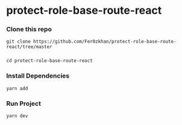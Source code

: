# protect-role-base-route-react

### Clone this repo
`` git clone https://github.com/Fer0zkhan/protect-role-base-route-react/tree/master ``
###
`` cd protect-role-base-route-react ``

### Install Dependencies
`` yarn add ``

### Run Project
`` yarn dev ``
